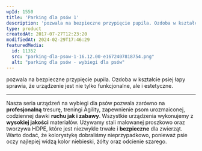 ```yaml
---
wpId: 1550
title: 'Parking dla psów 1'
description: 'pozwala na bezpieczne przypięcie pupila. Ozdoba w kształcie psiej łapy sprawia, że urządzenie jest nie tylko funkcjonalne, ale i estetyczne. Nasza seria urządzeń na wybiegi dla psów pozwala zarówno na profesjonalną tresurę, treningi Agility, zapewnienie psom urozmaiconej, codziennej dawki ruchu jak i zabawy. Wszystkie urządzenia wykonujemy z wysokiej jakości materiałów. Używamy stali malowanej proszkowo oraz ...'
type: product
createdAt: 2017-07-27T12:23:20
modifiedAt: 2024-02-29T17:46:29
featuredMedia:
  id: 11352
  src: "parking-dla-psow-1-16.12.00-e1672407818754.png"
  alt: "parking dla psów - wybiegi dla psów"
---
```



pozwala na bezpieczne przypięcie pupila. Ozdoba w kształcie psiej łapy sprawia, że urządzenie jest nie tylko funkcjonalne, ale i estetyczne.

* * *

Nasza seria urządzeń na wybiegi dla psów pozwala zarówno na **profesjonalną** tresurę, treningi Agility, zapewnienie psom urozmaiconej, codziennej dawki **ruchu jak i zabawy**. Wszystkie urządzenia wykonujemy z **wysokiej jakości** materiałów. Używamy stali malowanej proszkowo oraz tworzywa HDPE, które jest niezwykle trwałe i **bezpieczne** dla zwierząt. Warto dodać, że kolorystykę dobraliśmy nieprzypadkowo, ponieważ psie oczy najlepiej widzą kolor niebieski, żółty oraz odcienie szarego.